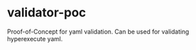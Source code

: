 # validator-poc
Proof-of-Concept for yaml validation. Can be used for validating hyperexecute yaml.
